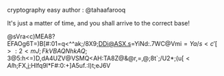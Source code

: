 cryptography easy author : @tahaafarooq

It's just a matter of time, and you shall arrive to the correct base!

@sVra<c)MEA8?EFAOg6T=)B[#:01=q<^^ak;/8X9;DDi@ASX.s=YiNd:.7WC@Vmi$=Ya/s<c'[>:2<mJ;FkVBAQNhkAQ;3$@5:h<=)D,dA4UZV@VSMQ<AH:TA8Z@&@r,=,@;8t`;/U2*;(u[$<AI$h;FX,j;HIfq9l*F#:0:+]A5uf.:I\)t;eJ6V
